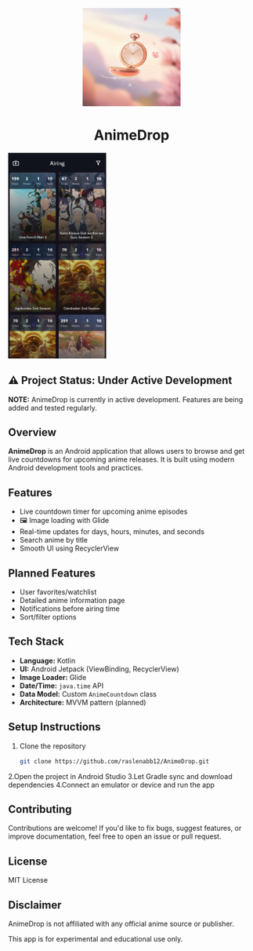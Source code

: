 <div align="center">
  <a href="https://github.com/raslenabb12/AnimeDrop">
    <img src="./images/app_icon.jpg" alt="AnimeDrop" width="200">
  </a>

# AnimeDrop
</div>
 <img src="./images/Screenshot_1.jpg" alt="AnimeDrop" width="200">

## ⚠️ Project Status: Under Active Development

**NOTE:** AnimeDrop is currently in active development. Features are being added and tested regularly.

##  Overview

**AnimeDrop** is an Android application that allows users to browse and get live countdowns for upcoming anime releases. It is built using modern Android development tools and practices.

##  Features

-  Live countdown timer for upcoming anime episodes
- 🖼 Image loading with Glide
-  Real-time updates for days, hours, minutes, and seconds
-  Search anime by title
-  Smooth UI using RecyclerView

##  Planned Features

- User favorites/watchlist
- Detailed anime information page
- Notifications before airing time
- Sort/filter options

##  Tech Stack

- **Language:** Kotlin
- **UI:** Android Jetpack (ViewBinding, RecyclerView)
- **Image Loader:** Glide
- **Date/Time:** `java.time` API
- **Data Model:** Custom `AnimeCountdown` class
- **Architecture:** MVVM pattern (planned)

##  Setup Instructions

1. Clone the repository  
   ```bash
   git clone https://github.com/raslenabb12/AnimeDrop.git
2.Open the project in Android Studio
3.Let Gradle sync and download dependencies
4.Connect an emulator or device and run the app

## Contributing
Contributions are welcome! If you'd like to fix bugs, suggest features, or improve documentation, feel free to open an issue or pull request.

## License
MIT License

## Disclaimer
AnimeDrop is not affiliated with any official anime source or publisher.

This app is for experimental and educational use only.
